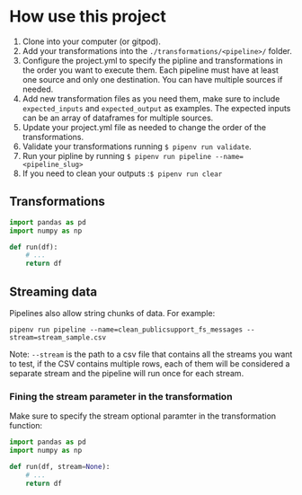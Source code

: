 # How use this project

1. Clone into your computer (or gitpod).
2. Add your transformations into the `./transformations/<pipeline>/` folder.
3. Configure the project.yml to specify the pipline and transformations in the order you want to execute them. Each pipeline must have at least one source and only one destination. You can have multiple sources if needed.
4. Add new transformation files as you need them, make sure to include `expected_inputs` and `expected_output` as examples. The expected inputs can be an array of dataframes for multiple sources.
5. Update your project.yml file as needed to change the order of the transformations.
6. Validate your transformations running `$ pipenv run validate`.
7. Run your pipline by running `$ pipenv run pipeline --name=<pipeline_slug>`
8. If you need to clean your outputs :`$ pipenv run clear`

## Transformations

```py
import pandas as pd
import numpy as np

def run(df):
    # ...
    return df
```


## Streaming data

Pipelines also allow string chunks of data. For example:

```
pipenv run pipeline --name=clean_publicsupport_fs_messages --stream=stream_sample.csv
```

Note: `--stream` is the path to a csv file that contains all the streams you want to test, if the CSV contains multiple rows, each of them will be considered a separate stream and the pipeline will run once for each stream.

### Fining the stream parameter in the transformation

Make sure to specify the stream optional paramter in the transformation function:

```py
import pandas as pd
import numpy as np

def run(df, stream=None):
    # ...
    return df
```
